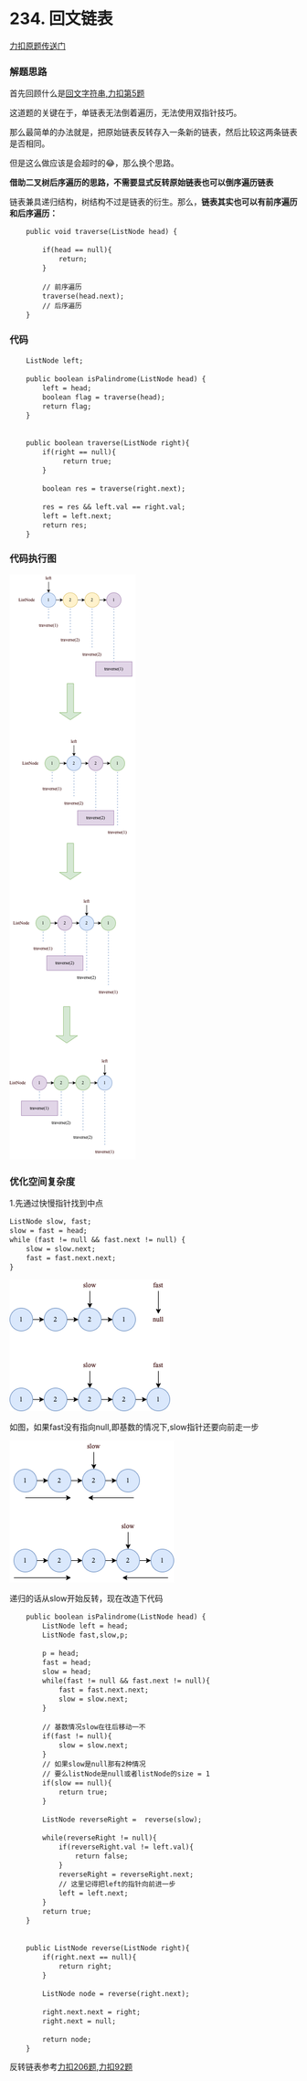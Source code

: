 # 234. 回文链表
[力扣原题传送门](https://leetcode-cn.com/problems/palindrome-linked-list/)

### 解题思路

首先回顾什么是[回文字符串,力扣第5题](./Q_5.md)

这道题的关键在于，单链表无法倒着遍历，无法使用双指针技巧。

那么最简单的办法就是，把原始链表反转存入一条新的链表，然后比较这两条链表是否相同。

但是这么做应该是会超时的😂，那么换个思路。

<strong>借助二叉树后序遍历的思路，不需要显式反转原始链表也可以倒序遍历链表</strong>

链表兼具递归结构，树结构不过是链表的衍生。那么，<strong>链表其实也可以有前序遍历和后序遍历：</strong>

```
    public void traverse(ListNode head) {

        if(head == null){
            return;
        }
        
        // 前序遍历
        traverse(head.next);
        // 后序遍历
    }
```


### 代码
```
    ListNode left;

    public boolean isPalindrome(ListNode head) {
        left = head;
        boolean flag = traverse(head);
        return flag;
    }


    public boolean traverse(ListNode right){
        if(right == null){
             return true;
        }

        boolean res = traverse(right.next);

        res = res && left.val == right.val;
        left = left.next;
        return res;
    }
```

### 代码执行图

<img src="./resources/Q234思路01.png">

### 优化空间复杂度

1.先通过快慢指针找到中点

```
ListNode slow, fast;
slow = fast = head;
while (fast != null && fast.next != null) {
    slow = slow.next;
    fast = fast.next.next;
}
```

<img src="./resources/Q234思路02.png">
          
如图，如果fast没有指向null,即基数的情况下,slow指针还要向前走一步
          
<img src="./resources/Q234思路03.png">

递归的话从slow开始反转，现在改造下代码

```
    public boolean isPalindrome(ListNode head) {
        ListNode left = head;
        ListNode fast,slow,p;

        p = head;
        fast = head;
        slow = head;
        while(fast != null && fast.next != null){
            fast = fast.next.next;
            slow = slow.next;
        }

        // 基数情况slow在往后移动一不
        if(fast != null){
            slow = slow.next;
        }
        // 如果slow是null那有2种情况
        // 要么listNode是null或者listNode的size = 1
        if(slow == null){
            return true;
        }

        ListNode reverseRight =  reverse(slow);

        while(reverseRight != null){
            if(reverseRight.val != left.val){
                return false;
            }
            reverseRight = reverseRight.next;
            // 这里记得把left的指针向前进一步
            left = left.next;
        }
        return true;
    }


    public ListNode reverse(ListNode right){
        if(right.next == null){
            return right;
        }

        ListNode node = reverse(right.next);

        right.next.next = right;
        right.next = null;

        return node;
    }
```

反转链表参考[力扣206题](./Q_206.md),[力扣92题](./Q_92.md)
